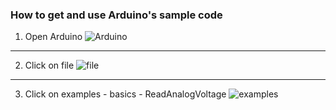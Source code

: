 ### How to get and use Arduino's sample code
1. Open Arduino
![Arduino](..openArduino.png)
---
2. Click on file
![file](..openFile.png)
---
3. Click on examples - basics - ReadAnalogVoltage
![examples](..examplesBasics.png)
